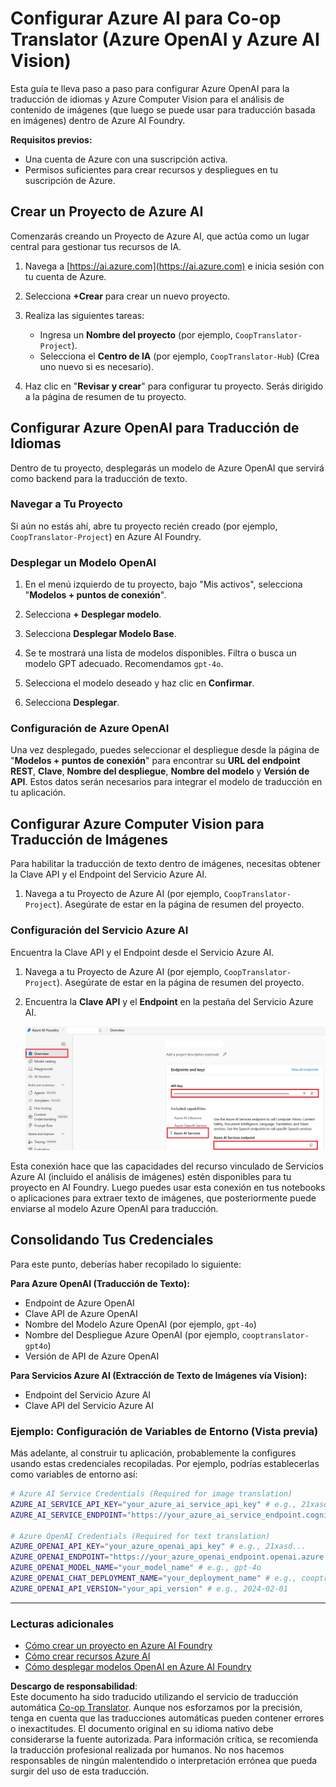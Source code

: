 <!--
CO_OP_TRANSLATOR_METADATA:
{
  "original_hash": "220341925e9a67a0e467d1ba94d3cf7d",
  "translation_date": "2025-05-07T14:18:43+00:00",
  "source_file": "getting_started/set-up-azure-ai.md",
  "language_code": "es"
}
-->
# Configurar Azure AI para Co-op Translator (Azure OpenAI y Azure AI Vision)

Esta guía te lleva paso a paso para configurar Azure OpenAI para la traducción de idiomas y Azure Computer Vision para el análisis de contenido de imágenes (que luego se puede usar para traducción basada en imágenes) dentro de Azure AI Foundry.

**Requisitos previos:**
- Una cuenta de Azure con una suscripción activa.
- Permisos suficientes para crear recursos y despliegues en tu suscripción de Azure.

## Crear un Proyecto de Azure AI

Comenzarás creando un Proyecto de Azure AI, que actúa como un lugar central para gestionar tus recursos de IA.

1. Navega a [https://ai.azure.com](https://ai.azure.com) e inicia sesión con tu cuenta de Azure.

1. Selecciona **+Crear** para crear un nuevo proyecto.

1. Realiza las siguientes tareas:
   - Ingresa un **Nombre del proyecto** (por ejemplo, `CoopTranslator-Project`).
   - Selecciona el **Centro de IA** (por ejemplo, `CoopTranslator-Hub`) (Crea uno nuevo si es necesario).

1. Haz clic en "**Revisar y crear**" para configurar tu proyecto. Serás dirigido a la página de resumen de tu proyecto.

## Configurar Azure OpenAI para Traducción de Idiomas

Dentro de tu proyecto, desplegarás un modelo de Azure OpenAI que servirá como backend para la traducción de texto.

### Navegar a Tu Proyecto

Si aún no estás ahí, abre tu proyecto recién creado (por ejemplo, `CoopTranslator-Project`) en Azure AI Foundry.

### Desplegar un Modelo OpenAI

1. En el menú izquierdo de tu proyecto, bajo "Mis activos", selecciona "**Modelos + puntos de conexión**".

1. Selecciona **+ Desplegar modelo**.

1. Selecciona **Desplegar Modelo Base**.

1. Se te mostrará una lista de modelos disponibles. Filtra o busca un modelo GPT adecuado. Recomendamos `gpt-4o`.

1. Selecciona el modelo deseado y haz clic en **Confirmar**.

1. Selecciona **Desplegar**.

### Configuración de Azure OpenAI

Una vez desplegado, puedes seleccionar el despliegue desde la página de "**Modelos + puntos de conexión**" para encontrar su **URL del endpoint REST**, **Clave**, **Nombre del despliegue**, **Nombre del modelo** y **Versión de API**. Estos datos serán necesarios para integrar el modelo de traducción en tu aplicación.

## Configurar Azure Computer Vision para Traducción de Imágenes

Para habilitar la traducción de texto dentro de imágenes, necesitas obtener la Clave API y el Endpoint del Servicio Azure AI.

1. Navega a tu Proyecto de Azure AI (por ejemplo, `CoopTranslator-Project`). Asegúrate de estar en la página de resumen del proyecto.

### Configuración del Servicio Azure AI

Encuentra la Clave API y el Endpoint desde el Servicio Azure AI.

1. Navega a tu Proyecto de Azure AI (por ejemplo, `CoopTranslator-Project`). Asegúrate de estar en la página de resumen del proyecto.

1. Encuentra la **Clave API** y el **Endpoint** en la pestaña del Servicio Azure AI.

    ![Find API Key and Endpoint](../../../getting_started/imgs/find-azure-ai-info.png)

Esta conexión hace que las capacidades del recurso vinculado de Servicios Azure AI (incluido el análisis de imágenes) estén disponibles para tu proyecto en AI Foundry. Luego puedes usar esta conexión en tus notebooks o aplicaciones para extraer texto de imágenes, que posteriormente puede enviarse al modelo Azure OpenAI para traducción.

## Consolidando Tus Credenciales

Para este punto, deberías haber recopilado lo siguiente:

**Para Azure OpenAI (Traducción de Texto):**
- Endpoint de Azure OpenAI
- Clave API de Azure OpenAI
- Nombre del Modelo Azure OpenAI (por ejemplo, `gpt-4o`)
- Nombre del Despliegue Azure OpenAI (por ejemplo, `cooptranslator-gpt4o`)
- Versión de API de Azure OpenAI

**Para Servicios Azure AI (Extracción de Texto de Imágenes vía Vision):**
- Endpoint del Servicio Azure AI
- Clave API del Servicio Azure AI

### Ejemplo: Configuración de Variables de Entorno (Vista previa)

Más adelante, al construir tu aplicación, probablemente la configures usando estas credenciales recopiladas. Por ejemplo, podrías establecerlas como variables de entorno así:

```bash
# Azure AI Service Credentials (Required for image translation)
AZURE_AI_SERVICE_API_KEY="your_azure_ai_service_api_key" # e.g., 21xasd...
AZURE_AI_SERVICE_ENDPOINT="https://your_azure_ai_service_endpoint.cognitiveservices.azure.com/"

# Azure OpenAI Credentials (Required for text translation)
AZURE_OPENAI_API_KEY="your_azure_openai_api_key" # e.g., 21xasd...
AZURE_OPENAI_ENDPOINT="https://your_azure_openai_endpoint.openai.azure.com/"
AZURE_OPENAI_MODEL_NAME="your_model_name" # e.g., gpt-4o
AZURE_OPENAI_CHAT_DEPLOYMENT_NAME="your_deployment_name" # e.g., cooptranslator-gpt4o
AZURE_OPENAI_API_VERSION="your_api_version" # e.g., 2024-02-01
```

---

### Lecturas adicionales

- [Cómo crear un proyecto en Azure AI Foundry](https://learn.microsoft.com/azure/ai-foundry/how-to/create-projects?tabs=ai-studio)
- [Cómo crear recursos Azure AI](https://learn.microsoft.com/azure/ai-foundry/how-to/create-azure-ai-resource?tabs=portal)
- [Cómo desplegar modelos OpenAI en Azure AI Foundry](https://learn.microsoft.com/en-us/azure/ai-foundry/how-to/deploy-models-openai)

**Descargo de responsabilidad**:  
Este documento ha sido traducido utilizando el servicio de traducción automática [Co-op Translator](https://github.com/Azure/co-op-translator). Aunque nos esforzamos por la precisión, tenga en cuenta que las traducciones automáticas pueden contener errores o inexactitudes. El documento original en su idioma nativo debe considerarse la fuente autorizada. Para información crítica, se recomienda la traducción profesional realizada por humanos. No nos hacemos responsables de ningún malentendido o interpretación errónea que pueda surgir del uso de esta traducción.